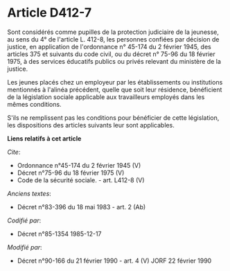 # Article D412-7

Sont considérés comme pupilles de la protection judiciaire de la jeunesse, au sens du 4° de l'article L. 412-8, les personnes
confiées par décision de justice, en application de l'ordonnance n° 45-174 du 2 février 1945, des articles 375 et suivants du
code civil, ou du décret n° 75-96 du 18 février 1975, à des services éducatifs publics ou privés relevant du ministère de la
justice. 

Les jeunes placés chez un employeur par les établissements ou institutions mentionnés à l'alinéa précédent, quelle que soit
leur résidence, bénéficient de la législation sociale applicable aux travailleurs employés dans les mêmes conditions. 

S'ils ne remplissent pas les conditions pour bénéficier de cette législation, les dispositions des articles suivants leur
sont applicables.

**Liens relatifs à cet article**

_Cite_:

  - Ordonnance n°45-174 du 2 février 1945 (V)
  - Décret n°75-96  du 18 février 1975 (V)
  - Code de la sécurité sociale. - art. L412-8 (V)

_Anciens textes_:

  - Décret n°83-396 du 18 mai 1983 - art. 2 (Ab)

_Codifié par_:

  - Décret n°85-1354 1985-12-17

_Modifié par_:

  - Décret n°90-166 du 21 février 1990 - art. 4 (V) JORF 22 février 1990
